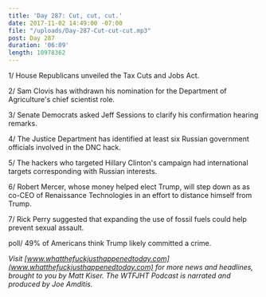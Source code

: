 ```yaml
---
title: 'Day 287: Cut, cut, cut.'
date: 2017-11-02 14:49:00 -07:00
file: "/uploads/Day-287-Cut-cut-cut.mp3"
post: Day 287
duration: '06:09'
length: 10978362
---
```


1/ House Republicans unveiled the Tax Cuts and Jobs Act.

2/ Sam Clovis has withdrawn his nomination for the Department of Agriculture's chief scientist role.

3/ Senate Democrats asked Jeff Sessions to clarify his confirmation hearing remarks.

4/ The Justice Department has identified at least six Russian government officials involved in the DNC hack.

5/ The hackers who targeted Hillary Clinton's campaign had international targets corresponding with Russian interests.

6/ Robert Mercer, whose money helped elect Trump, will step down as as co-CEO of Renaissance Technologies in an effort to distance himself from Trump.

7/ Rick Perry suggested that expanding the use of fossil fuels could help prevent sexual assault.

poll/ 49% of Americans think Trump likely committed a crime.

*Visit [www.whatthefuckjusthappenedtoday.com](www.whatthefuckjusthappenedtoday.com) for more news and headlines, brought to you by Matt Kiser. The WTFJHT Podcast is narrated and produced by Joe Amditis.*